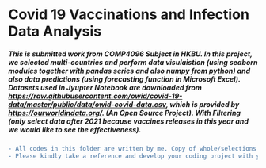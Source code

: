 # Covid 19 Vaccinations and Infection Data Analysis
##### This is submitted work from COMP4096 Subject in HKBU. In this project, we selected multi-countries and perform data visulaistion (using seaborn modules together with pandas series and also numpy from python) and also data predictions (using forecasting function in Microsoft Excel). Datasets used in Jyupter Notebook are downloaded from https://raw.githubusercontent.com/owid/covid-19-data/master/public/data/owid-covid-data.csv, which is provided by https://ourworldindata.org/. (An Open Source Project). With Filtering (only select data after 2021 because vaccines releases in this year and we would like to see the effectiveness).

```diff
- All codes in this folder are written by me. Copy of whole/selections of code is strictly prohitbited. 
- Please kindly take a reference and develop your coding project with your own idea. Thank you!

